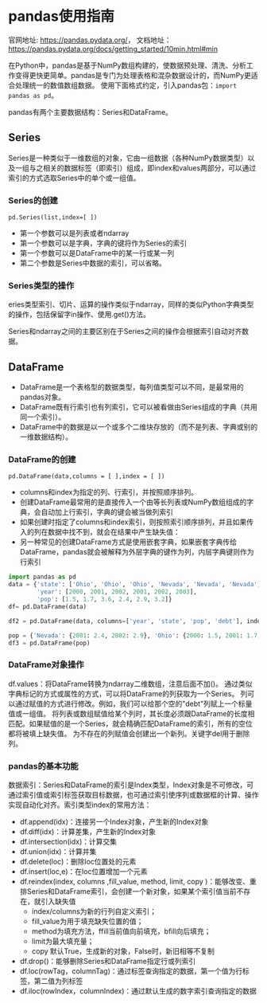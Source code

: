 # pandas使用指南

官网地址: <https://pandas.pydata.org/>， 文档地址：<https://pandas.pydata.org/docs/getting_started/10min.html#min>

在Python中，pandas是基于NumPy数组构建的，使数据预处理、清洗、分析工作变得更快更简单。pandas是专门为处理表格和混杂数据设计的，而NumPy更适合处理统一的数值数组数据。
使用下面格式约定，引入pandas包：`import pandas as pd`。

pandas有两个主要数据结构：Series和DataFrame。

## Series

Series是一种类似于一维数组的对象，它由一组数据（各种NumPy数据类型）以及一组与之相关的数据标签（即索引）组成，即index和values两部分，可以通过索引的方式选取Series中的单个或一组值。

### Series的创建

`pd.Series(list,index=[ ])`

- 第一个参数可以是列表或者ndarray
- 第一个参数可以是字典，字典的键将作为Series的索引
- 第一个参数可以是DataFrame中的某一行或某一列
- 第二个参数是Series中数据的索引，可以省略。

### Series类型的操作

eries类型索引、切片、运算的操作类似于ndarray，同样的类似Python字典类型的操作，包括保留字in操作、使用.get()方法。

Series和ndarray之间的主要区别在于Series之间的操作会根据索引自动对齐数据。

## DataFrame

- DataFrame是一个表格型的数据类型，每列值类型可以不同，是最常用的pandas对象。
- DataFrame既有行索引也有列索引，它可以被看做由Series组成的字典（共用同一个索引）。
- DataFrame中的数据是以一个或多个二维块存放的（而不是列表、字典或别的一维数据结构）。

### DataFrame的创建

`pd.DataFrame(data,columns = [ ],index = [ ])`

- columns和index为指定的列、行索引，并按照顺序排列。
- 创建DataFrame最常用的是直接传入一个由等长列表或NumPy数组组成的字典，会自动加上行索引，字典的键会被当做列索引
- 如果创建时指定了columns和index索引，则按照索引顺序排列，并且如果传入的列在数据中找不到，就会在结果中产生缺失值：
- 另一种常见的创建DataFrame方式是使用嵌套字典，如果嵌套字典传给DataFrame，pandas就会被解释为外层字典的键作为列，内层字典键则作为行索引

```python
import pandas as pd
data = {'state': ['Ohio', 'Ohio', 'Ohio', 'Nevada', 'Nevada', 'Nevada'],
        'year': [2000, 2001, 2002, 2001, 2002, 2003],
        'pop': [1.5, 1.7, 3.6, 2.4, 2.9, 3.2]}
df= pd.DataFrame(data)

df2 = pd.DataFrame(data, columns=['year', 'state', 'pop', 'debt'], index=['one', 'two', 'three', 'four', 'five', 'six'])

pop = {'Nevada': {2001: 2.4, 2002: 2.9}, 'Ohio': {2000: 1.5, 2001: 1.7, 2002: 3.6}}
df3 = pd.DataFrame(pop)
```

### DataFrame对象操作

df.values：将DataFrame转换为ndarray二维数组，注意后面不加()。
通过类似字典标记的方式或属性的方式，可以将DataFrame的列获取为一个Series。
列可以通过赋值的方式进行修改。例如，我们可以给那个空的"debt"列赋上一个标量值或一组值。
将列表或数组赋值给某个列时，其长度必须跟DataFrame的长度相匹配。如果赋值的是一个Series，就会精确匹配DataFrame的索引，所有的空位都将被填上缺失值。
为不存在的列赋值会创建出一个新列。关键字del用于删除列。

### pandas的基本功能

数据索引：Series和DataFrame的索引是Index类型，Index对象是不可修改，可通过索引值或索引标签获取目标数据，也可通过索引使序列或数据框的计算、操作实现自动化对齐。索引类型index的常用方法：

- df.append(idx)：连接另一个Index对象，产生新的Index对象
- df.diff(idx)：计算差集，产生新的Index对象
- df.intersection(idx)：计算交集
- df.union(idx)：计算并集
- df.delete(loc)：删除loc位置处的元素
- df.insert(loc,e)：在loc位置增加一个元素
- df.reindex(index, columns ,fill_value, method, limit, copy )：能够改变、重排Series和DataFrame索引，会创建一个新对象，如果某个索引值当前不存在，就引入缺失值
  - index/columns为新的行列自定义索引；
  - fill_value为用于填充缺失位置的值；
  - method为填充方法，ffill当前值向前填充，bfill向后填充；
  - limit为最大填充量；
  - copy 默认True，生成新的对象，False时，新旧相等不复制
- df.drop()：能够删除Series和DataFrame指定行或列索引
- df.loc(rowTag，columnTag)：通过标签查询指定的数据，第一个值为行标签，第二值为列标签
- df.iloc(rowIndex，columnIndex)：通过默认生成的数字索引查询指定的数据
